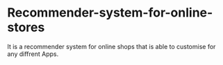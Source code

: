 # Recommender-system-for-online-stores
It is a recommender system for online shops that is able to customise for any diffrent Apps.
